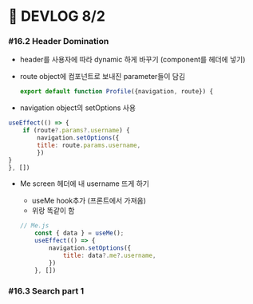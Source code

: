 # 🍉 DEVLOG 8/2



### #16.2  Header Domination

- header를 사용자에 따라 dynamic 하게 바꾸기 (component를 헤더에 넣기)

- route object에 컴포넌트로 보내진 parameter들이 담김

  ```js
  export default function Profile({navigation, route}) {
  ```

- navigation object의 setOptions 사용

```js
useEffect(() => {
    if (route?.params?.username) {
        navigation.setOptions({
        title: route.params.username,
        })
}
}, [])
```



- Me screen 헤더에 내 username 뜨게 하기

  - useMe hook추가 (프론트에서 가져옴)
  - 위랑 똑같이 함

  ```js
  // Me.js
      const { data } = useMe();
      useEffect(() => {
          navigation.setOptions({
              title: data?.me?.username,
          })
      }, [])
  ```



### #16.3 Search part 1



